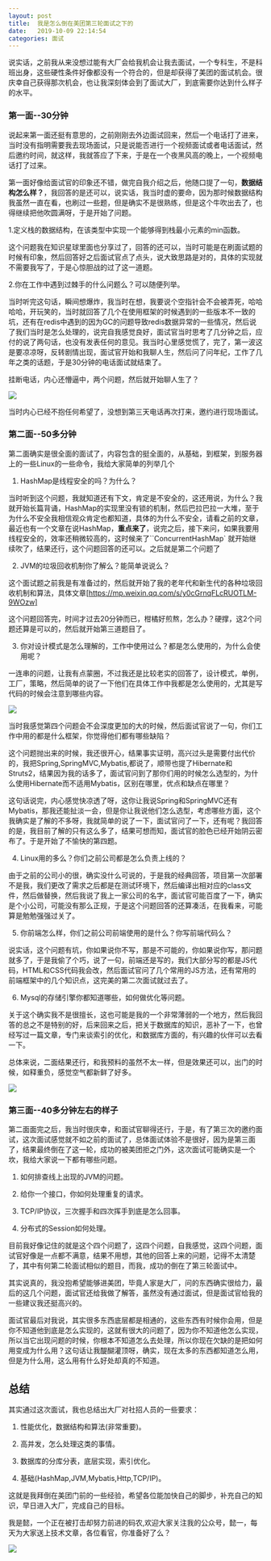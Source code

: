 ```yaml
---
layout: post
title:  我是怎么倒在美团第三轮面试之下的
date:   2019-10-09 22:14:54
categories: 面试
---
```


说实话，之前我从来没想过能有大厂会给我机会让我去面试，一个专科生，不是科班出身，这些硬性条件好像都没有一个符合的，但是却获得了美团的面试机会。很庆幸自己获得那次机会，也让我深刻体会到了面试大厂，到底需要你达到什么样子的水平。






### 第一面--30分钟

说起来第一面还挺有意思的，之前刚刚去外边面试回来，然后一个电话打了进来，当时没有指明需要我去现场面试，只是说能否进行一个视频面试或者电话面试，然后邀约时间，就这样，我就答应了下来，于是在一个夜黑风高的晚上，一个视频电话打了过来。

第一面好像给面试官的印象还不错，做完自我介绍之后，他随口提了一句，**数据结构怎么样？**，我回答的是还可以，说实话，我当时虚的要命，因为那时候数据结构我虽然一直在看，也刷过一些题，但是确实不是很熟练，但是这个牛吹出去了，也得继续把他吹圆满呀，于是开始了问题。

1.定义栈的数据结构，在该类型中实现一个能够得到栈最小元素的min函数。

这个问题我在知识星球里面也分享过了，回答的还可以，当时可能是在刷面试题的时候有印象，然后回答好之后面试官点了点头，说大致思路是对的，具体的实现就不需要我写了，于是心惊胆战的过了这一道题。

2.你在工作中遇到过棘手的什么问题么？可以随便列举。

当时听完这句话，瞬间想爆炸，我当时在想，我要说个空指针会不会被弄死，哈哈哈哈，开玩笑的，当时就回答了几个在使用框架的时候遇到的一些版本不一致的坑，还有在redis中遇到的因为GC的问题导致redis数据异常的一些情况，然后说了我们当时是怎么处理的，说完自我感觉良好，面试官当时思考了几分钟之后，应付的说了两句话，也没有发表任何的意见。我当时心里感觉慌了，完了，第一波这是要凉凉呀，反转剧情出现，面试官开始和我聊人生，然后问了问年纪，工作了几年之类的话题，于是30分钟的电话面试就结束了。

挂断电话，内心还懵逼中，两个问题，然后就开始聊人生了？

![](http://www.justdojava.com/assets/images/2019/java/image_yi/10_09/1.jpg)

当时内心已经不抱任何希望了，没想到第三天电话再次打来，邀约进行现场面试。

### 第二面--50多分钟

第二面确实是很全面的面试了，内容包含的挺全面的，从基础，到框架，到服务器上的一些Linux的一些命令，我给大家简单的列举几个

1. HashMap是线程安全的吗？为什么？

当时听到这个问题，我就知道还有下文，肯定是不安全的，这还用说，为什么？我就开始长篇背诵，HashMap的实现里没有锁的机制，然后巴拉巴拉一大堆，至于为什么不安全我相信观众肯定也都知道，具体的为什么不安全，请看之前的文章，最近也有一个文章在说HashMap，**重点来了**，说完之后，接下来问，如果我要用线程安全的，效率还稍微较高的，这时候来了``ConcurrentHashMap` 就开始继续吹了，结果还行，这个问题回答的还可以。之后就是第二个问题了

2. JVM的垃圾回收机制你了解么？能简单说说么？

这个面试题之前我是有准备过的，然后就开始了我的老年代和新生代的各种垃圾回收机制和算法，具体文章[https://mp.weixin.qq.com/s/y0cGrnqFLcRUOTLM-9WOzw]

这个问题回答完，时间才过去20分钟而已，柑橘好煎熬，怎么办？硬撑，这2个问题还算是可以的，然后就开始第三道题目了。

3. 你对设计模式是怎么理解的，工作中使用过么？都是怎么使用的，为什么会使用呢？

一连串的问题，让我有点蒙圈，不过我还是比较老实的回答了，设计模式，单例，工厂，策略，然后简单的说了一下他们在具体工作中我都是怎么使用的，尤其是写代码的时候会注意到哪些内容。

![](http://www.justdojava.com/assets/images/2019/java/image_yi/10_09/2.jpg)

当时我感觉第四个问题会不会深度更加的大的时候，然后面试官说了一句，你们工作中用的都是什么框架，你觉得他们都有哪些缺陷？

这个问题抛出来的时候，我还很开心，结果事实证明，高兴过头是需要付出代价的，我把Spring,SpringMVC,Mybatis,都说了，顺带也提了Hibernate和Struts2，结果因为我的话多了，面试官问到了那你们用的时候怎么选型的，为什么使用Hibernate而不适用Mybatis，区别在哪里，优点和缺点在哪里？

这句话说完，内心感觉快凉透了呀，这你让我说Spring和SpringMVC还有Mybatis，那我还能扯淡一会，但是你让我说他们怎么选型，考虑哪些方面，这个我确实是了解的不多呀，我就简单的说了一下，面试官问了一下，还有呢？我回答的是，我目前了解的只有这么多了，结果可想而知，面试官的脸色已经开始阴云密布了。于是开始了不愉快的第四题。

4. Linux用的多么？你们之前公司都是怎么负责上线的？

由于之前的公司小的很，确实没什么可说的，于是我的经典回答，项目第一次部署不是我，我们更改了需求之后都是在测试环境下，然后编译出相对应的class文件，然后做替换，然后我说了我上一家公司的名字，面试官可能百度了一下，确实是个小公司，可能没有那么正规，于是这个问题回答的还算凑活，在我看来，可能算是勉勉强强过关了。

5. 你前端怎么样，你们之前公司前端使用的是什么？你写前端代码么？

说实话，这个问题有坑，你如果说你不写，那是不可能的，你如果说你写，那问题就多了，于是我偷了个巧，说了一句，前端还是写的，我们大部分写的都是JS代码，HTML和CSS代码我会改，然后面试官问了几个常用的JS方法，还有常用的前端框架中的几个知识点，这完美的第二次面试就过去了。

6. Mysql的存储引擎你都知道哪些，如何做优化等问题。

关于这个确实我不是很擅长，这也可能是我的一个非常薄弱的一个地方，然后我回答的总之不是特别的好，后来回来之后，把关于数据库的知识，恶补了一下，也曾经写过一篇文章，专门来谈索引的优化，和数据库方面的，有兴趣的伙伴可以去看一下。

总体来说，二面结果还行，和我预料的虽然不太一样，但是效果还可以，出门的时候，如释重负，感觉空气都新鲜了好多。

![](http://www.justdojava.com/assets/images/2019/java/image_yi/10_09/3.jpg)

### 第三面--40多分钟左右的样子

第二面面完之后，我当时很庆幸，和面试官聊得还行，于是，有了第三次的邀约面试，这次面试感觉就不如之前的面试了，总体面试体验不是很好，因为是第三面了，结果最终倒在了这一轮，成功的被美团拒之门外，这次面试可能确实是一个坎，我给大家说一下都有哪些问题。

1. 如何排查线上出现的JVM的问题。

2. 给你一个接口，你如何处理重复的请求。

3. TCP/IP协议，三次握手和四次挥手到底是怎么回事。

4. 分布式的Session如何处理。

目前我好像记住的就是这个四个问题了，这四个问题，自我感觉，这四个问题，面试官好像是一点都不满意，结果不用想，其他的回答上来的问题，记得不太清楚了，其中有何第二轮面试相似的题目，而我，成功的倒在了第三轮面试中。

其实说真的，我没抱希望能够进美团，毕竟人家是大厂，问的东西确实很给力，最后的这几个问题，面试官还给我做了解答，虽然没有通过面试，但是面试官给我的一些建议我还挺高兴的。

面试官最后对我说，其实很多东西底层都是相通的，这些东西有时候你会用，但是你不知道他到底是怎么实现的，这就有很大的问题了，因为你不知道他怎么实现，所以当它出现问题的时候，你根本不知道怎么去处理，所以你现在欠缺的是把如何用变成为什么用？这句话让我醍醐灌顶呀，确实，现在太多的东西都知道怎么用，但是为什么用，这么用有什么好处却真的不知道。

## 总结

其实通过这次面试，我也总结出大厂对社招人员的一些要求：

1. 性能优化，数据结构和算法(非常重要)。

2. 高并发，怎么处理这类的事情。

3. 数据库的分库分表，底层实现，索引优化。

4. 基础(HashMap,JVM,Mybatis,Http,TCP/IP)。

这就是我拜倒在美团门前的一些经验，希望各位能加快自己的脚步，补充自己的知识，早日进入大厂，完成自己的目标。

我是懿，一个正在被打击却努力前进的码农,欢迎大家关注我的公众号，懿一，每天为大家送上技术文章，各位看官，你准备好了么？

![](http://www.chuyikeji.cn/image/yi.jpg)
